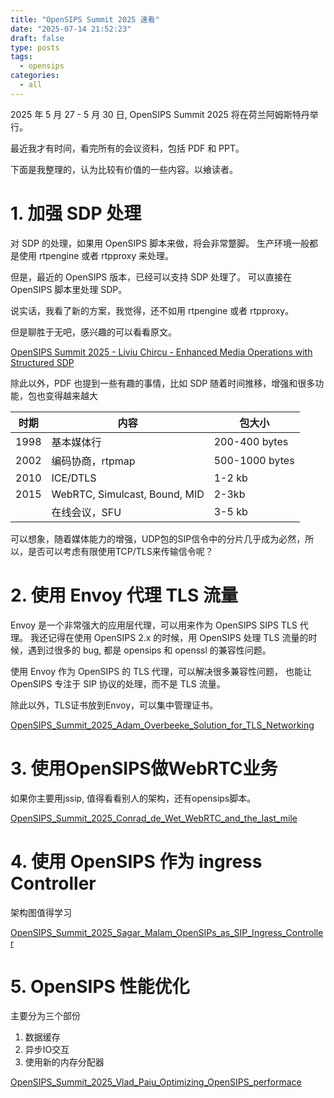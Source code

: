 ```yaml
---
title: "OpenSIPS Summit 2025 速看"
date: "2025-07-14 21:52:23"
draft: false
type: posts
tags:
  - opensips
categories:
  - all
---
```


2025 年 5 月 27 - 5 月 30 日, OpenSIPS Summit 2025 将在荷兰阿姆斯特丹举行。

最近我才有时间，看完所有的会议资料，包括 PDF 和 PPT。

下面是我整理的，认为比较有价值的一些内容。以飨读者。

# 1. 加强 SDP 处理

对 SDP 的处理，如果用 OpenSIPS 脚本来做，将会非常蹩脚。 生产环境一般都是使用 rtpengine 或者 rtpproxy 来处理。

但是，最近的 OpenSIPS 版本，已经可以支持 SDP 处理了。 可以直接在 OpenSIPS 脚本里处理 SDP。

说实话，我看了新的方案，我觉得，还不如用 rtpengine 或者 rtpproxy。

但是聊胜于无吧，感兴趣的可以看看原文。

[OpenSIPS Summit 2025 - Liviu Chircu - Enhanced Media Operations with Structured SDP](./OpenSIPS%20Summit%202025%20-%20Liviu%20Chircu%20-%20Enhanced%20Media%20Operations%20with%20Structured%20SDP.pdf)

除此以外，PDF 也提到一些有趣的事情，比如 SDP 随着时间推移，增强和很多功能，包也变得越来越大

| 时期 | 内容                          | 包大小         |
| ---- | ----------------------------- | -------------- |
| 1998 | 基本媒体行                    | 200-400 bytes  |
| 2002 | 编码协商，rtpmap              | 500-1000 bytes |
| 2010 | ICE/DTLS                      | 1-2 kb         |
| 2015 | WebRTC, Simulcast, Bound, MID | 2-3kb          |
|      | 在线会议，SFU                 | 3-5 kb         |

可以想象，随着媒体能力的增强，UDP包的SIP信令中的分片几乎成为必然，所以，是否可以考虑有限使用TCP/TLS来传输信令呢？

# 2. 使用 Envoy 代理 TLS 流量

Envoy 是一个非常强大的应用层代理，可以用来作为 OpenSIPS SIPS TLS 代理。 我还记得在使用 OpenSIPS 2.x 的时候，用 OpenSIPS 处理 TLS 流量的时候，遇到过很多的 bug, 都是 opensips 和 openssl 的兼容性问题。

使用 Envoy 作为 OpenSIPS 的 TLS 代理，可以解决很多兼容性问题， 也能让 OpenSIPS 专注于 SIP 协议的处理，而不是 TLS 流量。

除此以外，TLS证书放到Envoy，可以集中管理证书。

[OpenSIPS_Summit_2025_Adam_Overbeeke_Solution_for_TLS_Networking](./OpenSIPS_Summit_2025_Adam_Overbeeke_Solution_for_TLS_Networking.pdf)

# 3. 使用OpenSIPS做WebRTC业务 

如果你主要用jssip, 值得看看别人的架构，还有opensips脚本。

[OpenSIPS_Summit_2025_Conrad_de_Wet_WebRTC_and_the_last_mile](./OpenSIPS_Summit_2025_Conrad_de_Wet_WebRTC_and_the_last_mile.pdf)

# 4. 使用 OpenSIPS 作为 ingress Controller 

架构图值得学习

[OpenSIPS_Summit_2025_Sagar_Malam_OpenSIPs_as_SIP_Ingress_Controller](./OpenSIPS_Summit_2025_Sagar_Malam_OpenSIPs_as_SIP_Ingress_Controller.pdf)


# 5. OpenSIPS 性能优化

主要分为三个部份

1. 数据缓存
2. 异步IO交互
3. 使用新的内存分配器

[OpenSIPS_Summit_2025_Vlad_Paiu_Optimizing_OpenSIPS_performace](./OpenSIPS_Summit_2025_Vlad_Paiu_Optimizing_OpenSIPS_performace.pdf)